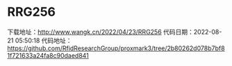 # RRG256
下载地址：http://www.wangk.cn/2022/04/23/RRG256
代码日期：2022-08-21 05:50:18
代码地址：https://github.com/RfidResearchGroup/proxmark3/tree/2b80262d078b7bf81f721633a24fa8c90daed841
